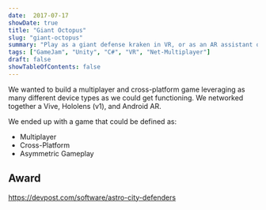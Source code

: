 ```yaml
---
date:  2017-07-17
showDate: true
title: "Giant Octopus"
slug: "giant-octopus"
summary: "Play as a giant defense kraken in VR, or as an AR assistant on handhelds and Hololens"
tags: ["GameJam", "Unity", "C#", "VR", "Net-Multiplayer"]
draft: false
showTableOfContents: false
---
```


We wanted to build a multiplayer and cross-platform game leveraging as many different device types as we could get functioning. We networked together a Vive, Hololens (v1), and Android AR.  

We ended up with a game that could be defined as:
- Multiplayer
- Cross-Platform
- Asymmetric Gameplay

## Award
https://devpost.com/software/astro-city-defenders